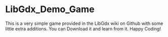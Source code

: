 # LibGdx_Demo_Game
This is a very simple game provided in the LibGdx wiki on Github with some little extra additions.
You can Download it and learn from it.
Happy Coding!

